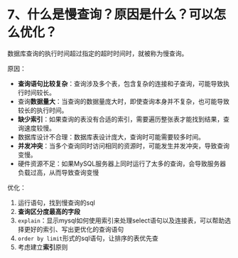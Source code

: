 # 7、什么是慢查询？原因是什么？可以怎么优化？

数据库查询的执行时间超过指定的超时时间时，就被称为慢查询。

原因：

- **查询语句比较复杂**：查询涉及多个表，包含复杂的连接和子查询，可能导致执行时间较长。
- 查询**数据量大**：当查询的数据量庞大时，即使查询本身并不复杂，也可能导致较长的执行时间。
- **缺少索引**：如果查询的表没有合适的索引，需要遍历整张表才能找到结果，查询速度较慢。
- 数据库设计不合理：数据库表设计庞大，查询时可能需要较多时间。
- **并发冲突**：当多个查询同时访问相同的资源时，可能发生并发冲突，导致查询变慢。
- 硬件资源不足：如果MySQL服务器上同时运行了太多的查询，会导致服务器负载过高，从而导致查询变慢

优化：

1. 运行语句，找到慢查询的sql
2. **查询区分度最高的字段**
3. `explain`：显示mysql如何使用索引来处理select语句以及连接表，可以帮助选择更好的索引、写出更优化的查询语句
4. `order by limit`形式的sql语句，让排序的表优先查
5. 考虑建立**索引**原则